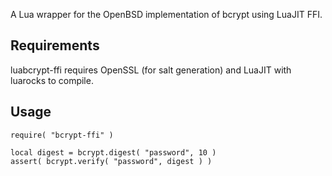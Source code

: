 A Lua wrapper for the OpenBSD implementation of bcrypt using LuaJIT FFI.

Requirements
------------
luabcrypt-ffi requires OpenSSL (for salt generation) and LuaJIT with luarocks to compile.


Usage
-----
	require( "bcrypt-ffi" )

	local digest = bcrypt.digest( "password", 10 )
	assert( bcrypt.verify( "password", digest ) )